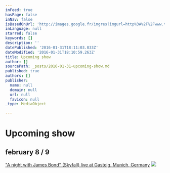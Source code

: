 ```yaml
---
inFeed: true
hasPage: false
inNav: false
isBasedOnUrl: 'http://images.google.fr/imgres?imgurl=http%3A%2F%2Fwww.telegraph.co.uk%2Fcontent%2Fdam%2Ffilm%2Fsuits%2Fsuitdanielbond-xlarge.jpg&imgrefurl=http%3A%2F%2Fwww.telegraph.co.uk%2Ffilm%2Fjames-bond-spectre%2Fdaniel-craig-007-casino-royale-skyfall%2F&h=721&w=1280&tbnid=uRkmPwUJzBpXNM%3A&docid=X0g_5AUIBJJgNM&ei=XEquVpmsB4XqatmbmLAG&tbm=isch&iact=rc&uact=3&dur=399&page=1&start=0&ndsp=26&ved=0ahUKEwiZypCxz9TKAhUFtRoKHdkNBmYQrQMIYDAP'
inLanguage: null
starred: false
keywords: []
description: ''
datePublished: '2016-01-31T18:11:03.833Z'
dateModified: '2016-01-31T18:10:59.263Z'
title: Upcoming show
author: []
sourcePath: _posts/2016-01-31-upcoming-show.md
published: true
authors: []
publisher:
  name: null
  domain: null
  url: null
  favicon: null
_type: MediaObject

---
```

# Upcoming show

## february 8 / 9

["A night with James Bond" (Skyfall) live at Gasteig, Munich, Germany][0]
![](https://s3-us-west-2.amazonaws.com/the-grid-img/p/5799a47ea5505341b17e98a497bce286bc6eadb2.jpg)

[0]: http://www.muenchenevent.de/veranstaltungen/Eine_Nacht_mit_James_Bond-3431.html#__utma=239463644.2018674490.1454261112.1454261112.1454261112.1&__utmb=239463644.9.8.1454261353037&__utmc=239463644&__utmx=-&__utmz=239463644.1454261112.1.1.utmcsr=google%7Cutmccn=%28organic%29%7Cutmcmd=organic%7Cutmctr=%28not%20provided%29&__utmv=-&__utmk=68615506